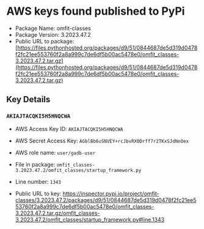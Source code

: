 # AWS keys found published to PyPi

* Package Name: omfit-classes
* Package Version: 3.2023.47.2
* Public URL to package: [https://files.pythonhosted.org/packages/d9/51/0844687de5d319d0478f2fc21ee553760f2a8a999c7de6df5b00ac5478e0/omfit_classes-3.2023.47.2.tar.gz](https://files.pythonhosted.org/packages/d9/51/0844687de5d319d0478f2fc21ee553760f2a8a999c7de6df5b00ac5478e0/omfit_classes-3.2023.47.2.tar.gz)

## Key Details

### `AKIAJTACQKI5H5HNQCWA`

* AWS Access Key ID: `AKIAJTACQKI5H5HNQCWA`
* AWS Secret Access Key: `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` 
* AWS role name: `user/gadb-user`
* File in package: `omfit_classes-3.2023.47.2/omfit_classes/startup_framework.py`
* Line number: `1343`

* Public URL to key: https://inspector.pypi.io/project/omfit-classes/3.2023.47.2/packages/d9/51/0844687de5d319d0478f2fc21ee553760f2a8a999c7de6df5b00ac5478e0/omfit_classes-3.2023.47.2.tar.gz/omfit_classes-3.2023.47.2/omfit_classes/startup_framework.py#line.1343


